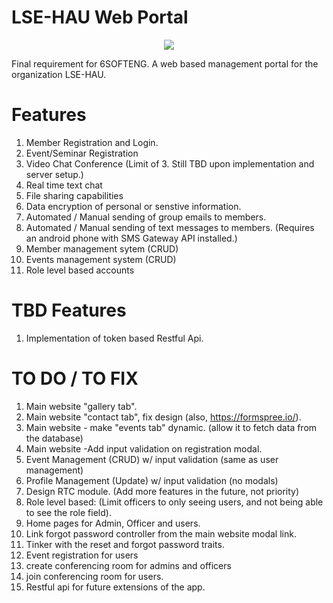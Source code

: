 LSE-HAU Web Portal
=======
<p align="center"><img src="http://i.imgur.com/6YknGdj.png"></p>
Final requirement for 6SOFTENG. A web based management portal for the organization LSE-HAU.

# Features
1. Member Registration and Login.
2. Event/Seminar Registration
3. Video Chat Conference (Limit of 3. Still TBD upon implementation and server setup.)
4. Real time text chat
5. File sharing capabilities
6. Data encryption of personal or senstive information.
7. Automated / Manual sending of group emails to members.
8. Automated / Manual sending of text messages to members. (Requires an android phone with SMS Gateway API installed.)
9. Member management sytem (CRUD)
10. Events management system (CRUD)
10. Role level based accounts

# TBD Features
1. Implementation of token based Restful Api.

# TO DO / TO FIX
1. Main website "gallery tab".
2. Main website "contact tab", fix design (also, https://formspree.io/).
3. Main website - make "events tab" dynamic. (allow it to fetch data from the database)
4. Main website -Add input validation on registration modal.
5. Event Management (CRUD) w/ input validation (same as user management)
6. Profile Management (Update) w/ input validation (no modals)
7. Design RTC module. (Add more features in the future, not priority)
8. Role level based: (Limit officers to only seeing users, and not being able to see the role field).
9. Home pages for Admin, Officer and users.
10. Link forgot password controller from the main website modal link.
11. Tinker with the reset and forgot password traits.
12. Event registration for users
13. create conferencing room for admins and officers
14. join conferencing room for users.
15. Restful api for future extensions of the app.